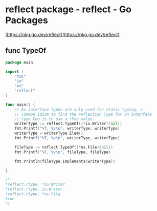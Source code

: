 # reflect package - reflect - Go Packages

[https://pkg.go.dev/reflect](https://pkg.go.dev/reflect)

## func TypeOf

```go
package main

import (
	"fmt"
	"io"
	"os"
	"reflect"
)

func main() {
	// As interface types are only used for static typing, a
	// common idiom to find the reflection Type for an interface
	// type Foo is to use a *Foo value.
	writerType := reflect.TypeOf((*io.Writer)(nil))
	fmt.Printf("%T, %v\n", writerType, writerType)
	writerType = writerType.Elem()
	fmt.Printf("%T, %v\n", writerType, writerType)

	fileType := reflect.TypeOf((*os.File)(nil))
	fmt.Printf("%T, %v\n", fileType, fileType)

	fmt.Println(fileType.Implements(writerType))

}

/*
*reflect.rtype, *io.Writer
*reflect.rtype, io.Writer
*reflect.rtype, *os.File
true
*/

```

